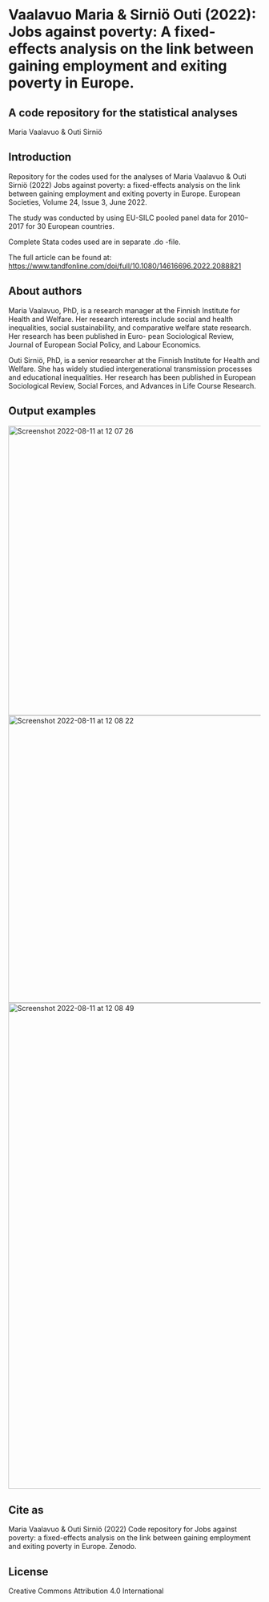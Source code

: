 # Vaalavuo Maria & Sirniö Outi (2022): Jobs against poverty: A fixed-effects analysis on the link between gaining employment and exiting poverty in Europe.

## A code repository for the statistical analyses

Maria Vaalavuo & Outi Sirniö

## Introduction

Repository for the codes used for the analyses of Maria Vaalavuo & Outi Sirniö (2022) Jobs against poverty: a fixed-effects analysis on the link between gaining employment and exiting poverty in Europe. European Societies, Volume 24, Issue 3, June 2022.

The study was conducted by using EU-SILC pooled panel data for 2010–2017 for 30 European countries.

Complete Stata codes used are in separate .do -file.

The full article can be found at: https://www.tandfonline.com/doi/full/10.1080/14616696.2022.2088821

## About authors

Maria Vaalavuo, PhD, is a research manager at the Finnish Institute for Health and Welfare. Her research interests include social and health inequalities, social sustainability, and comparative welfare state research. Her research has been published in Euro- pean Sociological Review, Journal of European Social Policy, and Labour Economics.

Outi Sirniö, PhD, is a senior researcher at the Finnish Institute for Health and Welfare. She has widely studied intergenerational transmission processes and educational inequalities. Her research has been published in European Sociological Review, Social Forces, and Advances in Life Course Research.

## Output examples

<img width="577" alt="Screenshot 2022-08-11 at 12 07 26" src="https://user-images.githubusercontent.com/75479046/184100855-637eac3e-e45c-47aa-8718-c2c41ad42c63.png">

<img width="573" alt="Screenshot 2022-08-11 at 12 08 22" src="https://user-images.githubusercontent.com/75479046/184100879-47c07125-ec3d-4d23-8bf4-e0723fe72e18.png">

<img width="968" alt="Screenshot 2022-08-11 at 12 08 49" src="https://user-images.githubusercontent.com/75479046/184100897-547ab817-5f94-4b44-aaee-dc2fd07e2383.png">

## Cite as

Maria Vaalavuo & Outi Sirniö (2022) Code repository for Jobs against poverty: a fixed-effects analysis on the link between gaining employment and exiting poverty in Europe. Zenodo.

## License

Creative Commons Attribution 4.0 International
